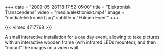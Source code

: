 +++
date = "2009-05-28T18:17:52-05:00"
title = "Elektronisk Transcendens"
video = "media/elektroniskt.mp4"
image = "media/elektroniskt.jpg"
subtitle = "Holmen Event"
+++

{{< vimeo 4717768 >}}

A small interactive installation for a one day event, allowing to take pictures with an interactive wooden frame (with infrared LEDs mounted), and then "mount" the images on a video wall. 